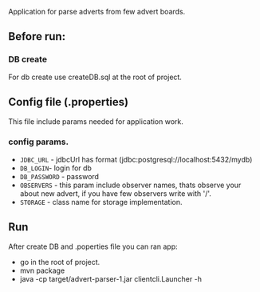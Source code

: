 Application for parse adverts from few advert boards.
## Before run:

### DB create
For db create use createDB.sql at the root of project.

## Config file (.properties)

This file include params needed for application work.

### config params.

 * `JDBC_URL` - jdbcUrl has format (jdbc:postgresql://localhost:5432/mydb)
 * `DB_LOGIN`- login for db
 * `DB_PASSWORD` - password
 * `OBSERVERS` - this param include observer names, thats observe your about new advert, if you have
 few observers write with '/'.
 * `STORAGE` - class name for storage implementation.

## Run
After create DB and .poperties file you can ran app:

* go in the root of project.
* mvn package
* java -cp target/advert-parser-1.jar clientcli.Launcher -h


 
